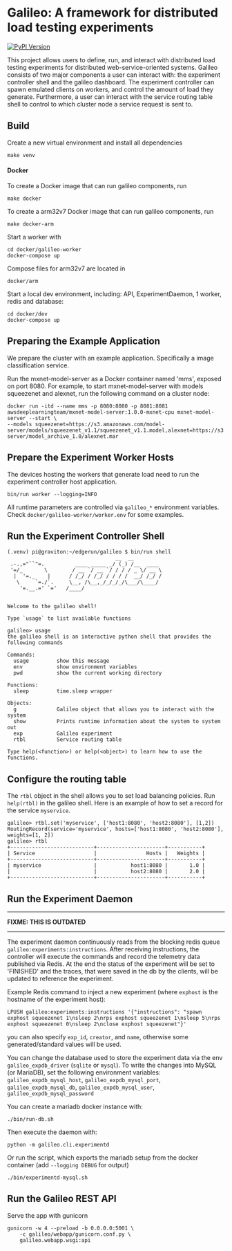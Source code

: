 Galileo: A framework for distributed load testing experiments
=============================================================

[![PyPI Version](https://badge.fury.io/py/edgerun-galileo.svg)](https://badge.fury.io/py/edgerun-galileo)

This project allows users to define, run, and interact with distributed load testing experiments for distributed
web-service-oriented systems.
Galileo consists of two major components a user can interact with:
the experiment controller shell and the galileo dashboard.
The experiment controller can spawn emulated clients on workers, and control the amount of load they generate.
Furthermore, a user can interact with the service routing table shell to control to which cluster node a service request
is sent to.

Build
-----

Create a new virtual environment and install all dependencies

    make venv

#### Docker

To create a Docker image that can run galileo components, run 

    make docker
    
To create a arm32v7 Docker image that can run galileo components, run
    
    make docker-arm

Start a worker with

    cd docker/galileo-worker
    docker-compose up

Compose files for arm32v7 are located in 
    
    docker/arm
    
Start a local dev environment, including: API, ExperimentDaemon, 1 worker, redis and database:

    cd docker/dev
    docker-compose up
 
Preparing the Example Application
---------------------------------

We prepare the cluster with an example application. Specifically a image classification service.

Run the mxnet-model-server as a Docker container named 'mms', exposed on port 8080.
For example, to start mxnet-model-server with models squeezenet and alexnet, run the following command on a cluster node:

    docker run -itd --name mms -p 8080:8080 -p 8081:8081 awsdeeplearningteam/mxnet-model-server:1.0.0-mxnet-cpu mxnet-model-server --start \
    --models squeezenet=https://s3.amazonaws.com/model-server/models/squeezenet_v1.1/squeezenet_v1.1.model,alexnet=https://s3.amazonaws.com/model-server/model_archive_1.0/alexnet.mar


Prepare the Experiment Worker Hosts
-----------------------------------

The devices hosting the workers that generate load need to run the experiment controller host application.

    bin/run worker --logging=INFO

All runtime parameters are controlled via `galileo_*` environment variables. Check `docker/galileo-worker/worker.env` for some examples.


Run the Experiment Controller Shell
-----------------------------------

```
(.venv) pi@graviton:~/edgerun/galileo $ bin/run shell
                                   __  __
 .-.,="``"=.          ____ _____ _/ (_) /__  ____
 '=/_       \        / __ `/ __ `/ / / / _ \/ __ \
  |  '=._    |      / /_/ / /_/ / / / /  __/ /_/ /
   \     `=./`.     \__, /\__,_/_/_/_/\___/\____/
    '=.__.=' `='   /____/


Welcome to the galileo shell!

Type `usage` to list available functions

galileo> usage
the galileo shell is an interactive python shell that provides the following commands

Commands:
  usage         show this message
  env           show environment variables
  pwd           show the current working directory

Functions:
  sleep         time.sleep wrapper

Objects:
  g             Galileo object that allows you to interact with the system
  show          Prints runtime information about the system to system out
  exp           Galileo experiment
  rtbl          Service routing table

Type help(<function>) or help(<object>) to learn how to use the functions.

```



Configure the routing table
---------------------------

The `rtbl` object in the shell allows you to set load balancing policies. Run `help(rtbl)` in the galileo shell.
Here is an example of how to set a record for the service `myservice`.
```
galileo> rtbl.set('myservice', ['host1:8080', 'host2:8080'], [1,2])
RoutingRecord(service='myservice', hosts=['host1:8080', 'host2:8080'], weights=[1, 2])
galileo> rtbl
+---------------------------+----------------------+-----------+
| Service                   |                Hosts |   Weights |
+---------------------------+----------------------+-----------+
| myservice                 |           host1:8080 |       1.0 |
|                           |           host2:8080 |       2.0 |
+---------------------------+----------------------+-----------+

```

Run the Experiment Daemon
-------------------------

---

**FIXME: THIS IS OUTDATED**  

---

The experiment daemon continuously reads from the blocking redis queue `galileo:experiments:instructions`.
After receiving instructions, the controller will execute the commands and record the telemetry data
published via Redis. At the end the status of the experiment will be set to 'FINISHED' and the traces,
that were saved in the db by the clients, will be updated to reference the experiment.

Example Redis command to inject a new experiment (where `exphost` is the hostname of the experiment host):

    LPUSH galileo:experiments:instructions '{"instructions": "spawn exphost squeezenet 1\nsleep 2\nrps exphost squeezenet 1\nsleep 5\nrps exphost squeezenet 0\nsleep 2\nclose exphost squeezenet"}'

you can also specify `exp_id`, `creator`, and `name`, otherwise some generated/standard values will be used.

You can change the database used to store the experiment data via the env `galileo_expdb_driver` (`sqlite` or `mysql`).
To write the changes into MySQL (or MariaDB), set the following environment variables:
`galileo_expdb_mysql_host`,
`galileo_expdb_mysql_port`,
`galileo_expdb_mysql_db`,
`galileo_expdb_mysql_user`,
`galileo_expdb_mysql_password`

You can create a mariadb docker instance with:

    ./bin/run-db.sh

Then execute the daemon with:

    python -m galileo.cli.experimentd

Or run the script, which exports the mariadb setup from the docker container (add `--logging DEBUG` for output)

    ./bin/experimentd-mysql.sh


Run the Galileo REST API
------------------------

Serve the app with gunicorn

    gunicorn -w 4 --preload -b 0.0.0.0:5001 \
        -c galileo/webapp/gunicorn.conf.py \
        galileo.webapp.wsgi:api
